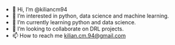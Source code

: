 - 👋 Hi, I’m @kiliancm94
- 👀 I’m interested in python, data science and machine learning.
- 🌱 I’m currently learning python and data science.
- 💞️ I’m looking to collaborate on DRL projects.
- 📫 How to reach me kilian.cm.94@gmail.com

<!---
kiliancm94/kiliancm94 is a ✨ special ✨ repository because its `README.md` (this file) appears on your GitHub profile.
You can click the Preview link to take a look at your changes.
--->
